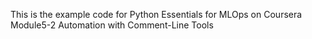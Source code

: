 This is the example code for Python Essentials for MLOps on Coursera
Module5-2 Automation with Comment-Line Tools
